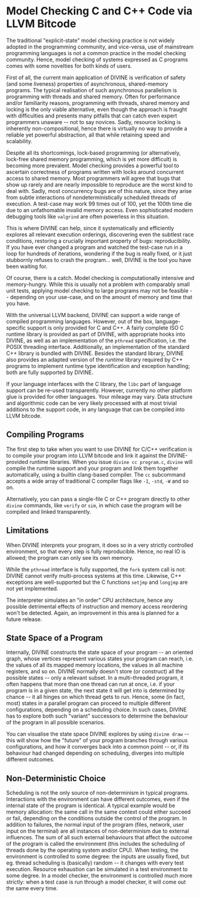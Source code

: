 Model Checking C and C++ Code via LLVM Bitcode
==============================================

The traditional "explicit-state" model checking practice is not widely adopted
in the programming community, and vice-versa, use of mainstream programming
languages is not a common practice in the model checking community. Hence,
model checking of systems expressed as C programs comes with some novelties for
both kinds of users.

First of all, the current main application of DIVINE is verification of safety
(and some liveness) properties of asynchronous, shared-memory programs. The
typical realisation of such asynchronous parallelism is programming with
threads and shared memory. Often for performance and/or familiarity reasons,
programming with threads, shared memory and locking is the only viable
alternative, even though the approach is fraught with difficulties and
presents many pitfalls that can catch even expert programmers unaware -- not to
say novices. Sadly, resource locking is inherently non-compositional, hence
there is virtually no way to provide a reliable yet powerful abstraction, all
that while retaining speed and scalability.

Despite all its shortcomings, lock-based programming (or alternatively,
lock-free shared memory programming, which is yet more difficult) is becoming
more prevalent. Model checking provides a powerful tool to ascertain
correctness of programs written with locks around concurrent access to shared
memory. Most programmers will agree that bugs that show up rarely and are
nearly impossible to reproduce are the worst kind to deal with. Sadly, most
concurrency bugs are of this nature, since they arise from subtle interactions
of nondeterministically scheduled threads of execution. A test-case may work 99
times out of 100, yet the 100th time die due to an unfathomable invalid memory
access. Even sophisticated modern debugging tools like `valgrind` are often
powerless in this situation.

This is where DIVINE can help, since it systematically and efficiently explores
all relevant execution orderings, discovering even the subtlest race
conditions, restoring a crucially important property of bugs: reproducibility.
If you have ever changed a program and watched the test-case run in a loop for
hundreds of iterations, wondering if the bug is really fixed, or it just
stubbornly refuses to crash the program... well, DIVINE is the tool you have
been waiting for.

Of course, there is a catch. Model checking is computationally intensive and
memory-hungry. While this is usually not a problem with comparably small unit
tests, applying model checking to large programs may not be feasible --
depending on your use-case, and on the amount of memory and time that you have.

With the universal LLVM backend, DIVINE can support a wide range of compiled
programming languages. However, out of the box, language-specific support is
only provided for C and C++. A fairly complete ISO C runtime library is
provided as part of DIVINE, with appropriate hooks into DIVINE, as well as an
implementation of the `pthread` specification, i.e. the POSIX threading
interface. Additionally, an implementation of the standard C++ library is
bundled with DIVINE. Besides the standard library, DIVINE also provides an
adapted version of the *runtime* library required by C++ programs to implement
runtime type identification and exception handling; both are fully supported by
DIVINE.

If your language interfaces with the C library, the `libc` part of language
support can be re-used transparently. However, currently no other platform glue
is provided for other languages. Your mileage may vary. Data structure and
algorithmic code can be very likely processed with at most trivial additions to
the support code, in any language that can be compiled into LLVM bitcode.

Compiling Programs
------------------

The first step to take when you want to use DIVINE for C/C++ verification is to
compile your program into LLVM bitcode and link it against the DIVINE-provided
runtime libraries. When you issue `divine cc program.c`, `divine` will compile
the runtime support and your program and link them together automatically,
using a builtin clang-based compiler.  The `cc` subcommand accepts a wide array
of traditional C compiler flags like `-I`, `-std`, `-W` and so on.

Alternatively, you can pass a single-file C or C++ program directly to other
`divine` commands, like `verify` or `sim`, in which case the program will be
compiled and linked transparently.

Limitations
-----------

When DIVINE interprets your program, it does so in a very strictly controlled
environment, so that every step is fully reproducible. Hence, no real IO is
allowed; the program can only see its own memory.

While the `pthread` interface is fully supported, the `fork` system call is
not: DIVINE cannot verify multi-process systems at this time. Likewise, C++
exceptions are well-supported but the C functions `setjmp` and `longjmp` are
not yet implemented.

The interpreter simulates an "in order" CPU architecture, hence any possible
detrimental effects of instruction and memory access reordering won't be
detected. Again, an improvement in this area is planned for a future release.

State Space of a Program
------------------------

Internally, DIVINE constructs the state space of your program -- an oriented
graph, whose vertices represent various states your program can reach, i.e. the
values of all its mapped memory locations, the values in all machine registers,
and so on. DIVINE normally doesn't store (or construct) all the possible states
-- only a relevant subset. In a multi-threaded program, it often happens that
more than one thread can run at once, i.e. if your program is in a given state,
the next state it will get into is determined by chance -- it all hinges on
which thread gets to run. Hence, some (in fact, most) states in a parallel
program can proceed to multiple different configurations, depending on a
scheduling choice. In such cases, DIVINE has to explore both such "variant"
successors to determine the behaviour of the program in all possible scenarios.

You can visualise the state space DIVINE explores by using `divine draw` --
this will show how the "future" of your program branches through various
configurations, and how it converges back into a common point -- or, if its
behaviour had changed depending on scheduling, diverges into multiple different
outcomes.

Non-Deterministic Choice
------------------------

Scheduling is not the only source of non-determinism in typical
programs. Interactions with the environment can have different outcomes, even
if the internal state of the program is identical. A typical example would be
memory allocation: the same call in the same context could either succeed or
fail, depending on the conditions outside the control of the program. In
addition to failures, the normal input of the program (files, network, user
input on the terminal) are all instances of non-determinism due to external
influences. The sum of all such external behaviours that affect the outcome of
the program is called the environment (this includes the scheduling of threads
done by the operating system and/or CPU). When testing, the environment is
controlled to some degree: the inputs are usually fixed, but eg. thread
scheduling is (basically) random -- it changes with every test
execution. Resource exhaustion can be simulated in a test environment to some
degree. In a model checker, the environment is controlled much more strictly:
when a test case is run through a model checker, it will come out the same
every time.
